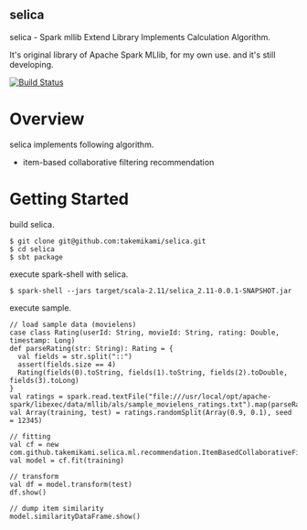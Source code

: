 selica
---

selica - Spark mllib Extend Library Implements Calculation Algorithm.

It's original library of Apache Spark MLlib, for my own use. and it's still developing.

[![Build Status](https://travis-ci.org/takemikami/selica.svg?branch=cf)](https://travis-ci.org/takemikami/selica)

# Overview

selica implements following algorithm.

- item-based collaborative filtering recommendation


# Getting Started

build selica.

```
$ git clone git@github.com:takemikami/selica.git
$ cd selica
$ sbt package
```

execute spark-shell with selica.

```
$ spark-shell --jars target/scala-2.11/selica_2.11-0.0.1-SNAPSHOT.jar
```

execute sample.

```
// load sample data (movielens)
case class Rating(userId: String, movieId: String, rating: Double, timestamp: Long)
def parseRating(str: String): Rating = {
  val fields = str.split("::")
  assert(fields.size == 4)
  Rating(fields(0).toString, fields(1).toString, fields(2).toDouble, fields(3).toLong)
}
val ratings = spark.read.textFile("file:///usr/local/opt/apache-spark/libexec/data/mllib/als/sample_movielens_ratings.txt").map(parseRating).toDF()
val Array(training, test) = ratings.randomSplit(Array(0.9, 0.1), seed = 12345)

// fitting
val cf = new com.github.takemikami.selica.ml.recommendation.ItemBasedCollaborativeFiltering().setUserCol("userId").setItemCol("movieId").setRatingCol("rating")
val model = cf.fit(training)

// transform
val df = model.transform(test)
df.show()

// dump item similarity
model.similarityDataFrame.show()
```
